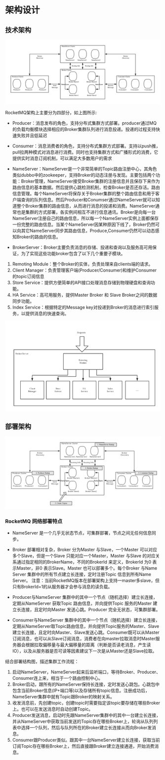 # 架构设计

## 技术架构
![](image/rocketmq_architecture_1.png)

RocketMQ架构上主要分为四部分，如上图所示:


- Producer：消息发布的角色，支持分布式集群方式部署。producer通过MQ的负载均衡模块选择相应的Broker集群队列进行消息投递。投递的过程支持快速失败并且低延迟

- Consumer：消息消费者的角色，支持分布式集群方式部署。支持以push推，pull拉两种模式对消息进行消费。同时也支持集群方式和广播形式的消费，它提供实时消息订阅机制，可以满足大多数用户的需求

- NameServer：NameServer是一个非常简单的Topic路由注册中心，其角色类似dubbo中的zookeeper，支持Broker的动态注册与发现。主要包括两个功能：Broker管理，NameServer接受Broker集群的注册信息并且保存下来作为路由信息的基本数据。然后提供心跳检测机制，检查Broker是否还存活。路由信息管理。每个NameServer将保存关于Broker集群的整个路由信息和用于客户端查询的队列信息。然后Producer和Conumser通过NameServer就可以知道整个Broker集群的路由信息，从而进行消息的投递和消费。NameServer通常也是集群的方式部署，各实例间相互不进行信息通讯。Broker是向每一台NameServer注册自己的路由信息，所以每一个NameServer实例上面都保存一份完整的路由信息。当某个NameServer因某种原因下线了，Broker仍然可以向其它NameServer同步其路由信息，Produce,Consumer仍然可以动态感知Broker的路由的信息。 

- BrokerServer：Broker主要负责消息的存储、投递和查询以及服务高可用保证，为了实现这些功能broker包含了以下几个重要子模块。
1. Remoting Module：整个Broker的实体，负责处理来自clients端的请求。
2. Client Manager：负责管理客户端(Producer/Consumer)和维护Consumer的topic订阅信息
3. Store Service：提供方便简单的API接口处理消息存储到物理硬盘和查询功能。
4. HA Service：高可用服务，提供Master Broker 和 Slave Broker之间的数据同步功能。
5. Index Service：根据特定的Message key对投递到Broker的消息进行索引服务，以提供消息的快速查询。

![](image/rocketmq_architecture_2.png)

## 部署架构


![](image/rocketmq_architecture_3.png)


### RocketMQ 网络部署特点

- NameServer 是一个几乎无状态节点，可集群部署，节点之间无任何信息同步。

- Broker 部署相对复杂，Broker 分为Master 与Slave，一个Master 可以对应多个Slave，但是一个Slave 只能对应一个Master，Master 与Slave 的对应关系通过指定相同的BrokerName，不同的BrokerId 来定义，BrokerId 为0 表示Master，非0 表示Slave。Master 也可以部署多个。每个Broker 与Name Server 集群中的所有节点建立长连接，定时注册Topic 信息到所有Name Server。 注意：当前RocketMQ版本在部署架构上支持一master多slave，但只有BrokerId=1的从服务器才会参与消息的读负载。

- Producer与NameServer 集群中的其中一个节点（随机选择）建立长连接，定期从NameServer 获取Topic 路由信息，并向提供Topic 服务的Master 建立长连接，且定时向Master 发送心跳。Producer 完全无状态，可集群部署。

- Consumer与NameServer 集群中的其中一个节点（随机选择）建立长连接，定期从NameServer取Topic路由信息，并向提供Topic服务的Master、Slave建立长连接，且定时向Master、Slave发送心跳。Consumer既可以从Master订阅消息，也可以从Slave订阅消息，消费者在向master拉取消息时Master服务器会根据拉取偏移量与最大偏移量的距离（判断是否读老消息，产生读IO），以及从服务器是否可读等因素建议下一次是从Master还是Slave拉取。

结合部署结构图，描述集群工作流程：

1. 启动NameServer，NameServer起来后监听端口，等待Broker、Producer、Consumer连上来，相当于一个路由控制中心。
2. Broker启动，跟所有的NameServer保持长连接，定时发送心跳包。心跳包中包含当前Broker信息(IP+端口等)以及存储所有topic信息。注册成功后，NameServer集群中就有Topic跟Broker的映射关系。
3. 收发消息前，先创建topic，创建topic时需要指定该topic要存储在哪些Broker上。也可以在发送消息时自动创建Topic。
4. Producer发送消息，启动时先跟NameServer集群中的其中一台建立长连接，并从NameServer中获取当前发送的Topic存在哪些Broker上，轮询从队列列表中选择一个队列，然后与队列所在的Broker建立长连接从而向Broker发消息。
5. Consumer跟Producer类似。跟其中一台NameServer建立长连接，获取当前订阅Topic存在哪些Broker上，然后直接跟Broker建立连接通道，开始消费消息。
